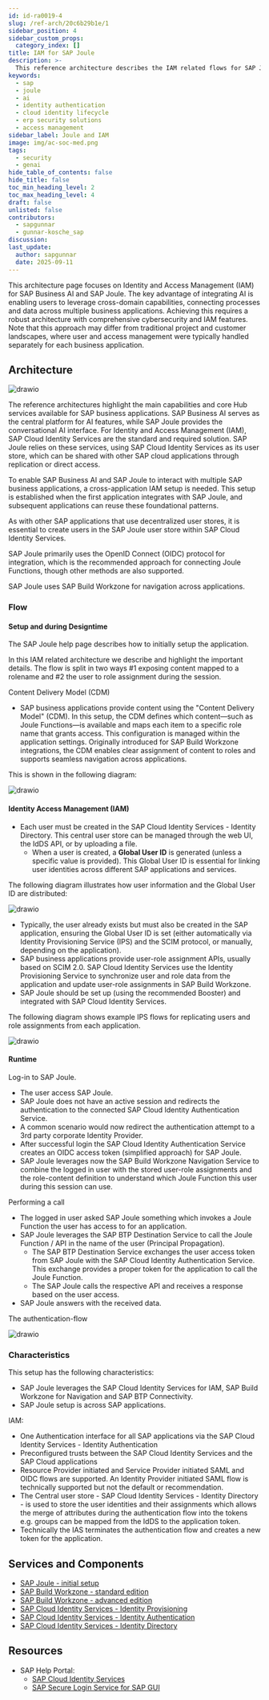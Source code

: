 ```yaml
---
id: id-ra0019-4
slug: /ref-arch/20c6b29b1e/1
sidebar_position: 4
sidebar_custom_props:
  category_index: []
title: IAM for SAP Joule
description: >-
  This reference architecture describes the IAM related flows for SAP Joule with SAP Build Workzone and via the SAP Cloud Identity Services.
keywords:
  - sap
  - joule
  - ai
  - identity authentication
  - cloud identity lifecycle
  - erp security solutions
  - access management
sidebar_label: Joule and IAM
image: img/ac-soc-med.png
tags:
  - security
  - genai
hide_table_of_contents: false
hide_title: false
toc_min_heading_level: 2
toc_max_heading_level: 4
draft: false
unlisted: false
contributors:
  - sapgunnar
  - gunnar-kosche_sap
discussion: 
last_update:
  author: sapgunnar
  date: 2025-09-11
---
```


This architecture page focuses on Identity and Access Management (IAM) for SAP Business AI and SAP Joule. The key advantage of integrating AI is enabling users to leverage cross-domain capabilities, connecting processes and data across multiple business applications. Achieving this requires a robust architecture with comprehensive cybersecurity and IAM features. Note that this approach may differ from traditional project and customer landscapes, where user and access management were typically handled separately for each business application.

## Architecture

![drawio](drawio/public-sap-iam-joule-sd.drawio)

The reference architectures highlight the main capabilities and core Hub services available for SAP business applications. SAP Business AI serves as the central platform for AI features, while SAP Joule provides the conversational AI interface. For Identity and Access Management (IAM), SAP Cloud Identity Services are the standard and required solution. SAP Joule relies on these services, using SAP Cloud Identity Services as its user store, which can be shared with other SAP cloud applications through replication or direct access.

To enable SAP Business AI and SAP Joule to interact with multiple SAP business applications, a cross-application IAM setup is needed. This setup is established when the first application integrates with SAP Joule, and subsequent applications can reuse these foundational patterns.

As with other SAP applications that use decentralized user stores, it is essential to create users in the SAP Joule user store within SAP Cloud Identity Services.

SAP Joule primarily uses the OpenID Connect (OIDC) protocol for integration, which is the recommended approach for connecting Joule Functions, though other methods are also supported.

SAP Joule uses SAP Build Workzone for navigation across applications.

### Flow

#### Setup and during Designtime

The SAP Joule help page describes how to initially setup the application.

In this IAM related architecture we describe and highlight the important details. The flow is split in two ways #1 exposing content mapped to a rolename and #2 the user to role assignment during the session.

Content Delivery Model (CDM)

- SAP business applications provide content using the "Content Delivery Model" (CDM). In this setup, the CDM defines which content—such as Joule Functions—is available and maps each item to a specific role name that grants access. This configuration is managed within the application settings. Originally introduced for SAP Build Workzone integrations, the CDM enables clear assignment of content to roles and supports seamless navigation across applications.

This is shown in the following diagram:

![drawio](drawio/public-sap-iam-joule-sd-cdm.drawio)

#### Identity Access Management (IAM)

- Each user must be created in the SAP Cloud Identity Services - Identity Directory. This central user store can be managed through the web UI, the IdDS API, or by uploading a file.
  - When a user is created, a **Global User ID** is generated (unless a specific value is provided). This Global User ID is essential for linking user identities across different SAP applications and services.

The following diagram illustrates how user information and the Global User ID are distributed:

![drawio](drawio/public-sap-iam-joule-sd-user.drawio)

- Typically, the user already exists but must also be created in the SAP application, ensuring the Global User ID is set (either automatically via Identity Provisioning Service (IPS) and the SCIM protocol, or manually, depending on the application).
- SAP business applications provide user-role assignment APIs, usually based on SCIM 2.0. SAP Cloud Identity Services use the Identity Provisioning Service to synchronize user and role data from the application and update user-role assignments in SAP Build Workzone.
- SAP Joule should be set up (using the recommended Booster) and integrated with SAP Cloud Identity Services.

The following diagram shows example IPS flows for replicating users and role assignments from each application.

![drawio](drawio/public-sap-iam-joule-sd-authz.drawio)

#### Runtime

Log-in to SAP Joule.

- The user access SAP Joule.
- SAP Joule does not have an active session and redirects the authentication to the connected SAP Cloud Identity Authentication Service.
- A common scenario would now redirect the authentication attempt to a 3rd party corporate Identity Provider.
- After successful login the SAP Cloud Identity Authentication Service creates an OIDC access token (simplified approach) for SAP Joule.
- SAP Joule leverages now the SAP Build Workzone Navigation Service to combine the logged in user with the stored user-role assignments and the role-content definition to understand which Joule Function this user during this session can use.

Performing a call

- The logged in user asked SAP Joule something which invokes a Joule Function the user has access to for an application.
- SAP Joule leverages the SAP BTP Destination Service to call the Joule Function / API in the name of the user (Principal Propagation).
  - The SAP BTP Destination Service exchanges the user access token from SAP Joule with the SAP Cloud Identity Authentication Service. This exchange provides a proper token for the application to call the Joule Function.
  - The SAP Joule calls the respective API and receives a response based on the user access.
- SAP Joule answers with the received data.

The authentication-flow

![drawio](drawio/public-sap-iam-joule-sd-authn.drawio)

### Characteristics

This setup has the following characteristics:

- SAP Joule leverages the SAP Cloud Identity Services for IAM, SAP Build Workzone for Navigation and SAP BTP Connectivity.
- SAP Joule setup is across SAP applications.

IAM:

- One Authentication interface for all SAP applications via the SAP Cloud Identity Services - Identity Authentication
- Preconfigured trusts between the SAP Cloud Identity Services and the SAP Cloud applications
- Resource Provider initiated and Service Provider initiated SAML and OIDC flows are supported. An Identity Provider initiated SAML flow is technically supported but not the default or recommendation.
- The Central user store - SAP Cloud Identity Services - Identity Directory - is used to store the user identities and their assignments which allows the merge of attributes during the authentication flow into the tokens e.g. groups can be mapped from the IdDS to the application token.
- Technically the IAS terminates the authentication flow and creates a new token for the application.

## Services and Components

- [SAP Joule - initial setup](https://help.sap.com/docs/joule/integrating-joule-with-sap/initial-setup)
- [SAP Build Workzone - standard edition](https://help.sap.com/docs/build-work-zone-standard-edition/sap-build-work-zone-standard-edition/initial-setup)
- [SAP Build Workzone - advanced edition](https://help.sap.com/docs/build-work-zone-advanced-edition/sap-build-work-zone-advanced-edition/initial-setup-and-concepts)
- [SAP Cloud Identity Services - Identity Provisioning](https://discovery-center.cloud.sap/serviceCatalog/identity-provisioning?service_plan=sap-cloud-to-sap-cloud&region=all&commercialModel=cloud)
- [SAP Cloud Identity Services - Identity Authentication](https://discovery-center.cloud.sap/serviceCatalog/identity-authentication?region=all)
- [SAP Cloud Identity Services - Identity Directory](https://api.sap.com/api/IdDS_SCIM/overview)

## Resources

- SAP Help Portal:
  - [SAP Cloud Identity Services](https://help.sap.com/docs/cloud-identity?version=Cloud&locale=en-US)
  - [SAP Secure Login Service for SAP GUI](https://help.sap.com/sls)

